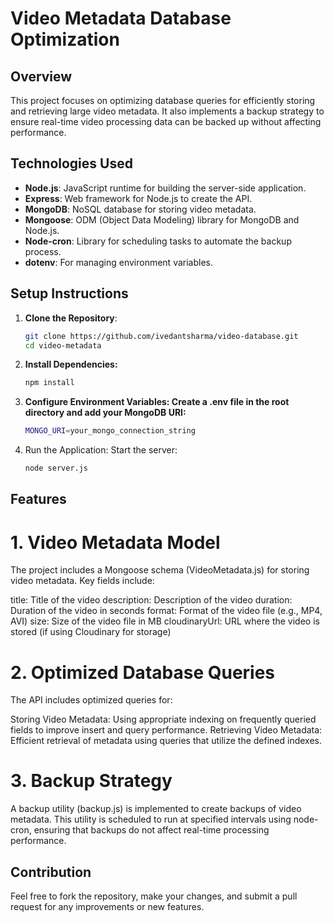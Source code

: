 # Video Metadata Database Optimization

## Overview
This project focuses on optimizing database queries for efficiently storing and retrieving large video metadata. It also implements a backup strategy to ensure real-time video processing data can be backed up without affecting performance.

## Technologies Used
- **Node.js**: JavaScript runtime for building the server-side application.
- **Express**: Web framework for Node.js to create the API.
- **MongoDB**: NoSQL database for storing video metadata.
- **Mongoose**: ODM (Object Data Modeling) library for MongoDB and Node.js.
- **Node-cron**: Library for scheduling tasks to automate the backup process.
- **dotenv**: For managing environment variables.


## Setup Instructions

1. **Clone the Repository**:
   ```bash
   git clone https://github.com/ivedantsharma/video-database.git
   cd video-metadata
2. **Install Dependencies:**
   ```bash
   npm install
3. **Configure Environment Variables: Create a .env file in the root directory and add your MongoDB URI:**
   ```bash
   MONGO_URI=your_mongo_connection_string
4. Run the Application: Start the server:
   ```bash
   node server.js

## Features

# 1. Video Metadata Model
The project includes a Mongoose schema (VideoMetadata.js) for storing video metadata. Key fields include:

title: Title of the video
description: Description of the video
duration: Duration of the video in seconds
format: Format of the video file (e.g., MP4, AVI)
size: Size of the video file in MB
cloudinaryUrl: URL where the video is stored (if using Cloudinary for storage)

# 2. Optimized Database Queries
The API includes optimized queries for:

Storing Video Metadata: Using appropriate indexing on frequently queried fields to improve insert and query performance.
Retrieving Video Metadata: Efficient retrieval of metadata using queries that utilize the defined indexes.

# 3. Backup Strategy
A backup utility (backup.js) is implemented to create backups of video metadata. This utility is scheduled to run at specified intervals using node-cron, ensuring that backups do not affect real-time processing performance.

## Contribution
Feel free to fork the repository, make your changes, and submit a pull request for any improvements or new features.
